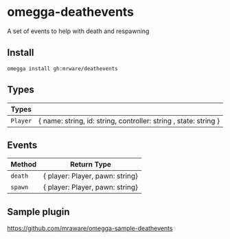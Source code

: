 # omegga-deathevents

A set of events to help with death and respawning

## Install

`omegga install gh:mrware/deathevents`


## Types

| Types                          |                                                                  |
| ------------------------------ | -----------------------------------------------------------------|
| `Player`                       | { name: string, id: string, controller: string , state: string } |

## Events


| Method             | Return Type                          |
| ------------------ | -------------------------------------|
| `death`            | { player: Player, pawn: string}      |
| `spawn`            | { player: Player, pawn: string}      |

## Sample plugin

https://github.com/mraware/omegga-sample-deathevents
